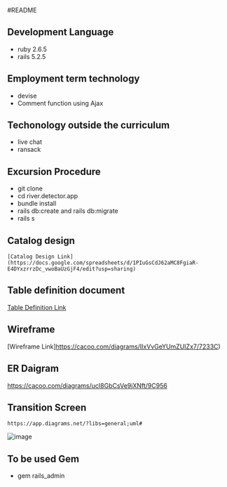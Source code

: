 #README

## Development Language
   * ruby 2.6.5
   * rails 5.2.5
## Employment term technology
   * devise
  *  Comment function using Ajax
## Techonology outside the curriculum
  * live chat
  * ransack
## Excursion Procedure
  * git clone  
  * cd river.detector.app
  * bundle install
  * rails db:create and rails db:migrate
  * rails s
## Catalog design
    [Catalog Design Link](https://docs.google.com/spreadsheets/d/1PIuGsCdJ62aMC8FgiaR-E4DYxzrrzDc_vwoBaUzGjF4/edit?usp=sharing)
## Table definition document
  [Table Definition Link](https://docs.google.com/spreadsheets/d/1PIuGsCdJ62aMC8FgiaR-E4DYxzrrzDc_vwoBaUzGjF4/edit?usp=sharing)
  ## Wireframe
[Wireframe Link]https://cacoo.com/diagrams/IIxVvGeYUmZUIZx7/7233C)
## ER Daigram
  https://cacoo.com/diagrams/ucI8GbCsVe9jXNft/9C956
## Transition Screen
    https://app.diagrams.net/?libs=general;uml#
    
   ![image](https://user-images.githubusercontent.com/81798427/132020151-97e26192-481d-40c5-9ba4-22def1766b4a.png)



## To be used Gem
   * gem rails_admin
